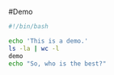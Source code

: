 #Demo

```bash
#!/bin/bash

echo 'This is a demo.'
ls -la | wc -l
demo
echo "So, who is the best?"
```

